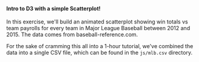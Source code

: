 
#### Intro to D3 with a simple Scatterplot!

In this exercise, we'll build an animated scatterplot showing win totals vs team payrolls for every team in Major League Baseball between 2012 and 2015. The data comes from baseball-reference.com.

For the sake of cramming this all into a 1-hour tutorial, we've combined the data into a single CSV file, which can be found in the `js/mlb.csv` directory.
